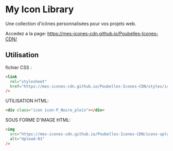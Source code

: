 # My Icon Library

Une collection d'icônes personnalisées pour vos projets web.

Accedez a la page:
https://mes-icones-cdn.github.io/Poubelles-Icones-CDN/

## Utilisation

fichier CSS :

```html
<link
  rel="stylesheet"
  href="https://mes-icones-cdn.github.io/Poubelles-Icones-CDN/styles/icons.css"
/>
```

UTILISATION HTML:

```html
<div class="icon icon-P_Noire_plein"></div>
```

SOUS FORME D'IMAGE HTML:

```html
<img
  src="https://mes-icones-cdn.github.io/Poubelles-Icones-CDN/icons-upload/Upload-01.svg"
  alt="Upload-01"
/>
```
